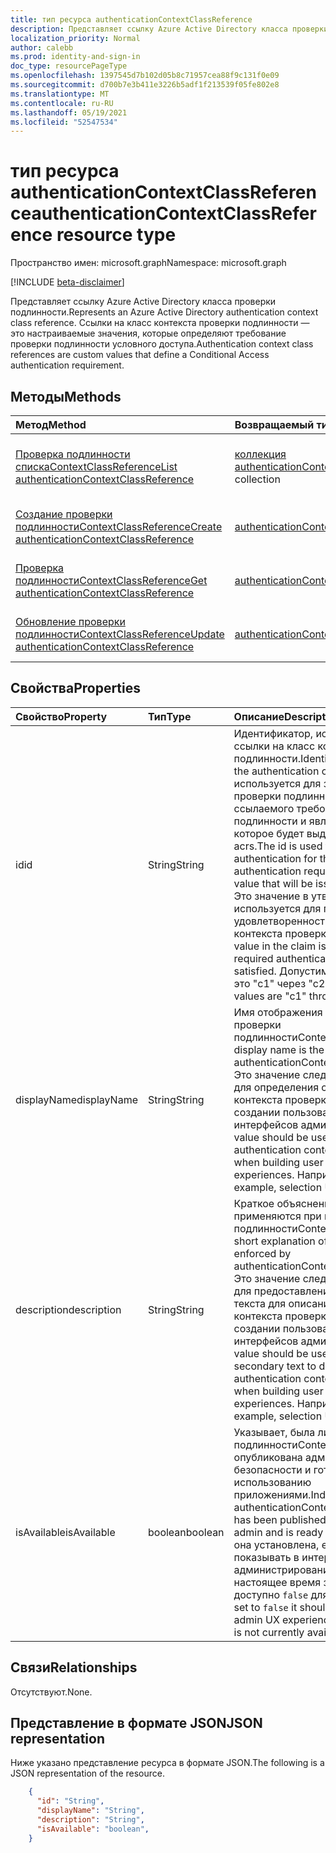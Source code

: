 ```yaml
---
title: тип ресурса authenticationContextClassReference
description: Представляет ссылку Azure Active Directory класса проверки подлинности.
localization_priority: Normal
author: calebb
ms.prod: identity-and-sign-in
doc_type: resourcePageType
ms.openlocfilehash: 1397545d7b102d05b8c71957cea88f9c131f0e09
ms.sourcegitcommit: d700b7e3b411e3226b5adf1f213539f05fe802e8
ms.translationtype: MT
ms.contentlocale: ru-RU
ms.lasthandoff: 05/19/2021
ms.locfileid: "52547534"
---
```

# <a name="authenticationcontextclassreference-resource-type"></a><span data-ttu-id="5d89c-103">тип ресурса authenticationContextClassReference</span><span class="sxs-lookup"><span data-stu-id="5d89c-103">authenticationContextClassReference resource type</span></span>

<span data-ttu-id="5d89c-104">Пространство имен: microsoft.graph</span><span class="sxs-lookup"><span data-stu-id="5d89c-104">Namespace: microsoft.graph</span></span>

[!INCLUDE [beta-disclaimer](../../includes/beta-disclaimer.md)]

<span data-ttu-id="5d89c-105">Представляет ссылку Azure Active Directory класса проверки подлинности.</span><span class="sxs-lookup"><span data-stu-id="5d89c-105">Represents an Azure Active Directory authentication context class reference.</span></span> <span data-ttu-id="5d89c-106">Ссылки на класс контекста проверки подлинности — это настраиваемые значения, которые определяют требование проверки подлинности условного доступа.</span><span class="sxs-lookup"><span data-stu-id="5d89c-106">Authentication context class references are custom values that define a Conditional Access authentication requirement.</span></span>

## <a name="methods"></a><span data-ttu-id="5d89c-107">Методы</span><span class="sxs-lookup"><span data-stu-id="5d89c-107">Methods</span></span>

| <span data-ttu-id="5d89c-108">Метод</span><span class="sxs-lookup"><span data-stu-id="5d89c-108">Method</span></span>       | <span data-ttu-id="5d89c-109">Возвращаемый тип</span><span class="sxs-lookup"><span data-stu-id="5d89c-109">Return Type</span></span> | <span data-ttu-id="5d89c-110">Описание</span><span class="sxs-lookup"><span data-stu-id="5d89c-110">Description</span></span> |
|:-------------|:------------|:------------|
| [<span data-ttu-id="5d89c-111">Проверка подлинности спискаContextClassReference</span><span class="sxs-lookup"><span data-stu-id="5d89c-111">List authenticationContextClassReference</span></span>](../api/conditionalaccessroot-list-authenticationcontextclassreferences.md) | <span data-ttu-id="5d89c-112">[коллекция authenticationContextClassReference](authenticationContextClassReference.md)</span><span class="sxs-lookup"><span data-stu-id="5d89c-112">[authenticationContextClassReference](authenticationContextClassReference.md) collection</span></span> | <span data-ttu-id="5d89c-113">Получите все объекты authenticationContextClassReference в организации.</span><span class="sxs-lookup"><span data-stu-id="5d89c-113">Get all of the authenticationContextClassReference objects in the organization.</span></span> |
| [<span data-ttu-id="5d89c-114">Создание проверки подлинностиContextClassReference</span><span class="sxs-lookup"><span data-stu-id="5d89c-114">Create authenticationContextClassReference</span></span>](../api/conditionalaccessroot-post-authenticationcontextclassreferences.md) | [<span data-ttu-id="5d89c-115">authenticationContextClassReference</span><span class="sxs-lookup"><span data-stu-id="5d89c-115">authenticationContextClassReference</span></span>](authenticationContextClassReference.md) | <span data-ttu-id="5d89c-116">Создание нового объекта проверки подлинностиContextClassReference.</span><span class="sxs-lookup"><span data-stu-id="5d89c-116">Create a new authenticationContextClassReference object.</span></span> |
| [<span data-ttu-id="5d89c-117">Проверка подлинностиContextClassReference</span><span class="sxs-lookup"><span data-stu-id="5d89c-117">Get authenticationContextClassReference</span></span>](../api/authenticationcontextclassreference-get.md) | [<span data-ttu-id="5d89c-118">authenticationContextClassReference</span><span class="sxs-lookup"><span data-stu-id="5d89c-118">authenticationContextClassReference</span></span>](authenticationContextClassReference.md) | <span data-ttu-id="5d89c-119">Чтение свойств и связей объекта authenticationContextClassReference.</span><span class="sxs-lookup"><span data-stu-id="5d89c-119">Read properties and relationships of a authenticationContextClassReference object.</span></span> |
| [<span data-ttu-id="5d89c-120">Обновление проверки подлинностиContextClassReference</span><span class="sxs-lookup"><span data-stu-id="5d89c-120">Update authenticationContextClassReference</span></span>](../api/authenticationcontextclassreference-update.md) | [<span data-ttu-id="5d89c-121">authenticationContextClassReference</span><span class="sxs-lookup"><span data-stu-id="5d89c-121">authenticationContextClassReference</span></span>](authenticationContextClassReference.md) | <span data-ttu-id="5d89c-122">Обновление объекта authenticationContextClassReference.</span><span class="sxs-lookup"><span data-stu-id="5d89c-122">Update a authenticationContextClassReference object.</span></span> |


## <a name="properties"></a><span data-ttu-id="5d89c-123">Свойства</span><span class="sxs-lookup"><span data-stu-id="5d89c-123">Properties</span></span>

| <span data-ttu-id="5d89c-124">Свойство</span><span class="sxs-lookup"><span data-stu-id="5d89c-124">Property</span></span>     | <span data-ttu-id="5d89c-125">Тип</span><span class="sxs-lookup"><span data-stu-id="5d89c-125">Type</span></span>        | <span data-ttu-id="5d89c-126">Описание</span><span class="sxs-lookup"><span data-stu-id="5d89c-126">Description</span></span> |
|:-------------|:------------|:------------|
|<span data-ttu-id="5d89c-127">id</span><span class="sxs-lookup"><span data-stu-id="5d89c-127">id</span></span>|<span data-ttu-id="5d89c-128">String</span><span class="sxs-lookup"><span data-stu-id="5d89c-128">String</span></span>| <span data-ttu-id="5d89c-129">Идентификатор, используемый для ссылки на класс контекста проверки подлинности.</span><span class="sxs-lookup"><span data-stu-id="5d89c-129">Identifier used to reference the authentication context class.</span></span> <span data-ttu-id="5d89c-130">ID используется для запуска этапной проверки подлинности для ссылаемого требования к проверке подлинности и является значением, которое будет выдано в утверждении acrs.</span><span class="sxs-lookup"><span data-stu-id="5d89c-130">The id is used to trigger step-up authentication for the referenced authentication requirements and is the value that will be issued in the acrs claim.</span></span> <span data-ttu-id="5d89c-131">Это значение в утверждении используется для проверки удовлетворенности необходимого контекста проверки подлинности.</span><span class="sxs-lookup"><span data-stu-id="5d89c-131">This value in the claim is used to verify the required authentication context has been satisfied.</span></span> <span data-ttu-id="5d89c-132">Допустимые значения id — это "c1" через "c25".</span><span class="sxs-lookup"><span data-stu-id="5d89c-132">The allowed id values are "c1" through "c25".</span></span> |
|<span data-ttu-id="5d89c-133">displayName</span><span class="sxs-lookup"><span data-stu-id="5d89c-133">displayName</span></span>|<span data-ttu-id="5d89c-134">String</span><span class="sxs-lookup"><span data-stu-id="5d89c-134">String</span></span>| <span data-ttu-id="5d89c-135">Имя отображения — это удобное имя проверки подлинностиContextClassReference.</span><span class="sxs-lookup"><span data-stu-id="5d89c-135">The display name is the friendly name of the authenticationContextClassReference.</span></span> <span data-ttu-id="5d89c-136">Это значение следует использовать для определения ссылки класса контекста проверки подлинности при создании пользовательских интерфейсов администратора.</span><span class="sxs-lookup"><span data-stu-id="5d89c-136">This value should be used to identify the authentication context class reference when building user facing admin experiences.</span></span> <span data-ttu-id="5d89c-137">Например, выбор UX.</span><span class="sxs-lookup"><span data-stu-id="5d89c-137">For example, selection UX.</span></span> |
|<span data-ttu-id="5d89c-138">description</span><span class="sxs-lookup"><span data-stu-id="5d89c-138">description</span></span>|<span data-ttu-id="5d89c-139">String</span><span class="sxs-lookup"><span data-stu-id="5d89c-139">String</span></span>| <span data-ttu-id="5d89c-140">Краткое объяснение политик, которые применяются при проверке подлинностиContextClassReference.</span><span class="sxs-lookup"><span data-stu-id="5d89c-140">A short explanation of the policies that are enforced by authenticationContextClassReference.</span></span> <span data-ttu-id="5d89c-141">Это значение следует использовать для предоставления дополнительного текста для описания ссылки класса контекста проверки подлинности при создании пользовательских интерфейсов администратора.</span><span class="sxs-lookup"><span data-stu-id="5d89c-141">This value should be used to provide secondary text to describe the authentication context class reference when building user facing admin experiences.</span></span> <span data-ttu-id="5d89c-142">Например, выбор UX.</span><span class="sxs-lookup"><span data-stu-id="5d89c-142">For example, selection UX.</span></span>|
|<span data-ttu-id="5d89c-143">isAvailable</span><span class="sxs-lookup"><span data-stu-id="5d89c-143">isAvailable</span></span>|<span data-ttu-id="5d89c-144">boolean</span><span class="sxs-lookup"><span data-stu-id="5d89c-144">boolean</span></span>| <span data-ttu-id="5d89c-145">Указывает, была ли проверка подлинностиContextClassReference опубликована администратором безопасности и готова к использованию приложениями.</span><span class="sxs-lookup"><span data-stu-id="5d89c-145">Indicates whether the authenticationContextClassReference has been published by the security admin and is ready for use by apps.</span></span> <span data-ttu-id="5d89c-146">Если она установлена, ее не следует показывать в интерфейсе администрирования, так как в настоящее время значение не доступно `false` для выбора.</span><span class="sxs-lookup"><span data-stu-id="5d89c-146">When it is set to `false` it should not be shown in admin UX experiences because the value is not currently available for selection.</span></span>|

## <a name="relationships"></a><span data-ttu-id="5d89c-147">Связи</span><span class="sxs-lookup"><span data-stu-id="5d89c-147">Relationships</span></span>

<span data-ttu-id="5d89c-148">Отсутствуют.</span><span class="sxs-lookup"><span data-stu-id="5d89c-148">None.</span></span>

## <a name="json-representation"></a><span data-ttu-id="5d89c-149">Представление в формате JSON</span><span class="sxs-lookup"><span data-stu-id="5d89c-149">JSON representation</span></span>

<span data-ttu-id="5d89c-150">Ниже указано представление ресурса в формате JSON.</span><span class="sxs-lookup"><span data-stu-id="5d89c-150">The following is a JSON representation of the resource.</span></span>

<!-- {
  "blockType": "resource",
  "optionalProperties": [
    "displayName",
    "description",
    "sessionControls",
    "grantControls"
  ],
  "@odata.type": "microsoft.graph.authenticationContextClassReference",
  "baseType": "microsoft.graph.entity",
  "keyProperty": "id"
}-->

```json
    {
      "id": "String",
      "displayName": "String",
      "description": "String",
      "isAvailable": "boolean",
    }

```

<!-- uuid: 16cd6b66-4b1a-43a1-adaf-3a886856ed98
2019-02-04 14:57:30 UTC -->
<!-- {
  "type": "#page.annotation",
  "description": "authenticationContextClassReference resource",
  "keywords": "",
  "section": "documentation",
  "tocPath": ""
}-->
